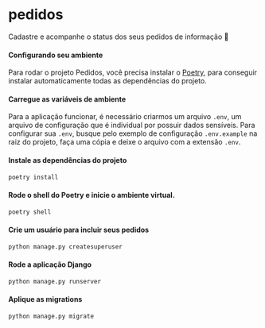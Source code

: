 # pedidos
Cadastre e acompanhe o status dos seus pedidos de informação 📃

#### Configurando seu ambiente

Para rodar o projeto Pedidos, você precisa instalar o [Poetry](https://python-poetry.org/docs/master/#installation), para conseguir instalar automaticamente todas as dependências do projeto.


#### Carregue as variáveis de ambiente

Para a aplicação funcionar, é necessário criarmos um arquivo `.env`, um arquivo de configuração que é individual por possuir dados sensíveis. Para configurar sua `.env`, busque pelo exemplo de configuração `.env.example` na raiz do projeto, faça uma cópia e deixe o arquivo com a extensão `.env`.

#### Instale as dependências do projeto

```bash
poetry install
```

#### Rode o shell do Poetry e inicie o ambiente virtual.
```bash
poetry shell
```

#### Crie um usuário para incluir seus pedidos
```bash
python manage.py createsuperuser
```

#### Rode a aplicação Django
```bash
python manage.py runserver
```

#### Aplique as migrations
```bash
python manage.py migrate
```
